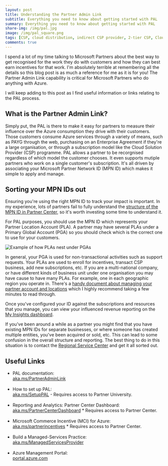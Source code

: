 ```yaml
---
layout: post
title: Understanding the Partner Admin Link
subtitle: Everything you need to know about getting started with PAL
summary: Everything you need to know about getting started with PAL
share-img: /img/pal.jpg
image: /img/pal_square.png
tags: [CSP, cloud distribution, indirect CSP provider, 2-tier CSP, Cloud Solutions Provider, Microsoft Azure, incentives, PAL, partner admin link, DPOR, customer usage attribution, Microsoft Commerce Incentive, modern commerce, Microsoft Customer Agreement, new Azure plan]
comments: true
---
```


I spend a lot of my time talking to Microsoft Partners about the best way to get recognised for the work they do with customers and how they can best earn incentives for that work. I'm absolutely terrible at remembering all the details so this blog post is as much a reference for me as it is for you! The Partner Admin Link capability is critical for Microsoft Partners who do anything with Azure.

I will keep adding to this post as I find useful information or links relating to the PAL process.

## What is the Partner Admin Link?

Simply put, the PAL is there to make it easy for partners to measure their influence over the Azure consumption they drive with their customers. Those customers consume Azure services through a variety of means, such as PAYG through the web, purchasing on an Enterprise Agreement if they're a large organisation, or through a subscription model like the Cloud Solution Provider (CSP) programme. PAL allows a partner to be recorgnised regardless of which model the customer chooses. It even supports mutiple partners who work on a single customer's subscription. It's all driven by associating your Microsoft Partner Network ID (MPN ID) which makes it simple to apply and manage.

## Sorting your MPN IDs out

Ensuring you're using the right MPN ID to track your impact is important. In my experience, lots of partners fail to fully understand the [structure of the MPN ID in Partner Center](https://docs.microsoft.com/en-gb/partner-center/account-structure), so it's worth investing some time to understand it.

For PAL purposes, you should use the MPN ID which represents your Partner Location Account (PLA). A partner may have several PLAs under a Primary Global Account (PGA) so you should check which is the correct one to use for your customers.

![Example of how PLAs nest under PGAs](../../../../img/pla_example.jpg "PLA example")

In general, your PGA is used for non-transactional activities such as support requests. Your PLAs are used to enroll for incentives, transact CSP business, add new subscriptions, etc. If you are a multi-national company, or have different kinds of business unit under one organisation you may have cause to have many PLAs. For example, one in each geographic region you operate in. There's a [handy document about managing your partner account and locations](https://docs.microsoft.com/en-gb/partner-center/manage-locations) which I highly recommend taking a few minutes to read through.

Once you've configured your ID against the subscriptions and resources that you manage, you can view your influenced revenue reporting on the [My Insights dashboard](https://partner.microsoft.com/membership/reports/myinsights).

If you've been around a while as a partner you might find that you have existing MPN IDs for separate businesses, or where someone has created multiple entities, you've been acquired or sold, etc. This can lead to some confusion in the overall structure and reporting. The best thing to do in this situation is to contact the [Regional Service Center](https://blogs.technet.microsoft.com/mpn_uk/2018/02/02/partner-support-number-changes-and-call-routing-guidance/) and get it all sorted out.

## Useful Links

* PAL documentation: <br>
[aka.ms/PartnerAdminLink](https://aka.ms/PartnerAdminLink)<br><br>
* How to set up PAL: <br>
[aka.ms/SetupPAL](https://aka.ms/SetupPAL) - Requires access to Partner University.<br><br>
* Reporting and Analytics: Partner Center Dashboard: <br>
[aka.ms/PartnerCenterDashboard](https://aka.ms/PartnerCenterDashboard) * Requires access to Partner Center.<br><br>
* Microsoft Commerce Incentive (MCI) for Azure: <br>
[aka.ms/partnerincentives](https://aka.ms/partnerincentives) * Requires access to Partner Center.<br><br>
* Build a Managed-Services Practice: <br>
[aka.ms/ManagedServicesProvider](https://aka.ms/ManagedServicesProvider)<br><br>
* Azure Management Portal: <br>
[portal.azure.com](https://portal.azure.com)